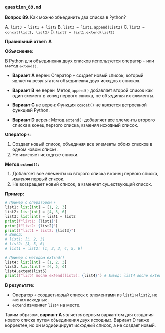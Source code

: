 ### `question_89.md`

**Вопрос 89.** Как можно объединить два списка в Python?

A. `list3 = list1 + list2`
B. `list3 = list1.append(list2)`
C. `list3 = concat(list1, list2)`
D. `list3 = list1.extend(list2)`

**Правильный ответ: A**

**Объяснение:**

В Python для объединения двух списков используется оператор `+` или метод `extend()`.

*   **Вариант A** верен: Оператор `+` создает новый список, который является результатом объединения двух исходных списков.

*   **Вариант B** не верен: Метод `append()` добавляет второй список как один элемент в конец первого списка, не объединяя их элементы.

*   **Вариант C** не верен: Функция `concat()` не является встроенной функцией Python.

*   **Вариант D** верен: Метод `extend()` добавляет все элементы второго списка в конец первого списка, изменяя исходный список.

**Оператор `+`:**

1.  Создает новый список, объединяя все элементы обоих списков в одном новом списке.
2.  Не изменяет исходные списки.

**Метод `extend()`:**

1.  Добавляет все элементы из второго списка в конец первого списка, *изменяя* первый список.
2.   Не возвращает новый список, а изменяет существующий список.

**Пример:**

```python
# Пример с оператором +
list1: list[int] = [1, 2, 3]
list2: list[int] = [4, 5, 6]
list3: list[int] = list1 + list2
print(f"list1: {list1}")
print(f"list2: {list2}")
print(f"list1 + list2: {list3}")
# Вывод:
# list1: [1, 2, 3]
# list2: [4, 5, 6]
# list1 + list2: [1, 2, 3, 4, 5, 6]

# Пример с методом extend()
list4: list[int] = [1, 2, 3]
list5: list[int] = [4, 5, 6]
list4.extend(list5)
print(f"list4 после extend(list5): {list4}") # Вывод: list4 после extend(list5): [1, 2, 3, 4, 5, 6]
```

**В результате:**
*  Оператор `+` создает *новый* список с элементами из `list1` и `list2`, не меняя исходные.
*   `extend`  изменяет `list4` на месте.

Таким образом, **вариант A** является верным вариантом для создания нового списка путем объединения двух исходных. Вариант D также корректен, но он модифицирует исходный список, а не создает новый.
